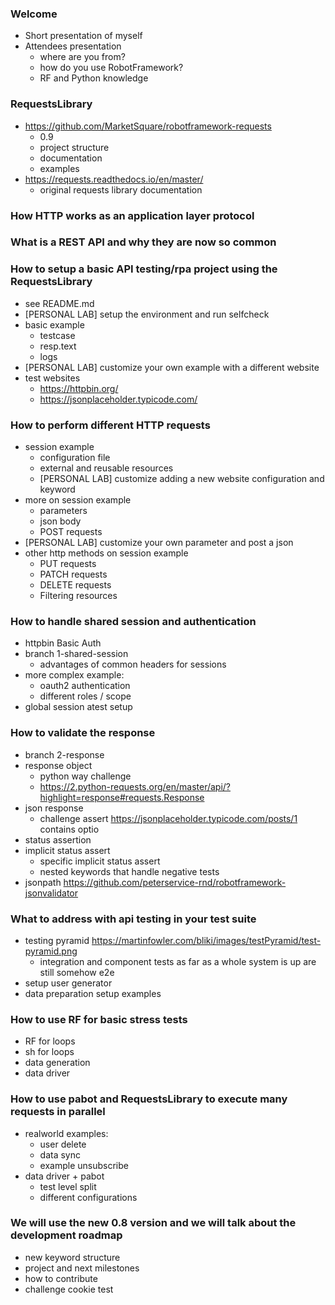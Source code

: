 
### Welcome
- Short presentation of myself
- Attendees presentation
  - where are you from?
  - how do you use RobotFramework?
  - RF and Python knowledge

### RequestsLibrary
- https://github.com/MarketSquare/robotframework-requests
  - 0.9
  - project structure
  - documentation 
  - examples
- https://requests.readthedocs.io/en/master/
  - original requests library documentation

### How HTTP works as an application layer protocol

### What is a REST API and why they are now so common

### How to setup a basic API testing/rpa project using the RequestsLibrary
- see README.md
- [PERSONAL LAB] setup the environment and run selfcheck
- basic example
  - testcase
  - resp.text
  - logs
- [PERSONAL LAB] customize your own example with a different website
- test websites
  - https://httpbin.org/
  - https://jsonplaceholder.typicode.com/

### How to perform different HTTP requests
- session example
  - configuration file
  - external and reusable resources
  - [PERSONAL LAB] customize adding a new website configuration and keyword
- more on session example
  - parameters
  - json body
  - POST requests
- [PERSONAL LAB] customize your own parameter and post a json
- other http methods on session example
  - PUT requests
  - PATCH requests
  - DELETE requests
  - Filtering resources

### How to handle shared session and authentication
- httpbin Basic Auth
- branch 1-shared-session
  - advantages of common headers for sessions
- more complex example:
  - oauth2 authentication
  - different roles / scope
- global session atest setup

### How to validate the response
- branch 2-response
- response object
  - python way challenge
  - https://2.python-requests.org/en/master/api/?highlight=response#requests.Response
- json response
  - challenge assert https://jsonplaceholder.typicode.com/posts/1 contains optio
- status assertion
- implicit status assert
  - specific implicit status assert
  - nested keywords that handle negative tests
- jsonpath https://github.com/peterservice-rnd/robotframework-jsonvalidator

### What to address with api testing in your test suite
 - testing pyramid https://martinfowler.com/bliki/images/testPyramid/test-pyramid.png
   - integration and component tests as far as a whole system is up are still somehow e2e
 - setup user generator
 - data preparation setup examples

### How to use RF for basic stress tests
- RF for loops
- sh for loops
- data generation
- data driver

### How to use pabot and RequestsLibrary to execute many requests in parallel
- realworld examples: 
  - user delete
  - data sync
  - example unsubscribe 
- data driver + pabot
  - test level split
  - different configurations

### We will use the new 0.8 version and we will talk about the development roadmap
- new keyword structure
- project and next milestones
- how to contribute
- challenge cookie test
